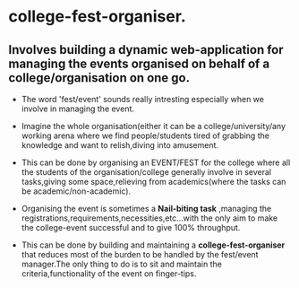 # college-fest-organiser.
## Involves building a dynamic web-application for managing the events organised on behalf of a college/organisation on one go.
* The word 'fest/event' sounds really intresting especially when we involve in managing the event.</br>

* Imagine the whole organisation(either it can be a college/university/any working arena where we find people/students tired of grabbing the knowledge and want to relish,diving into amusement.</br>

* This can be done by organising an EVENT/FEST for the college where all the students of the organisation/college generally involve in several tasks,giving some space,relieving from academics(where the tasks can be academic/non-academic).</br>

* Organising the event is sometimes a **Nail-biting task** ,managing the registrations,requirements,necessities,etc...with the only aim to make the college-event successful and to give 100% throughput.</br>

* This can be done by building and maintaining a **college-fest-organiser** that reduces most of the burden to be handled by the fest/event manager.The only thing to do is to sit and maintain the criteria,functionality of the event on finger-tips.</br>
